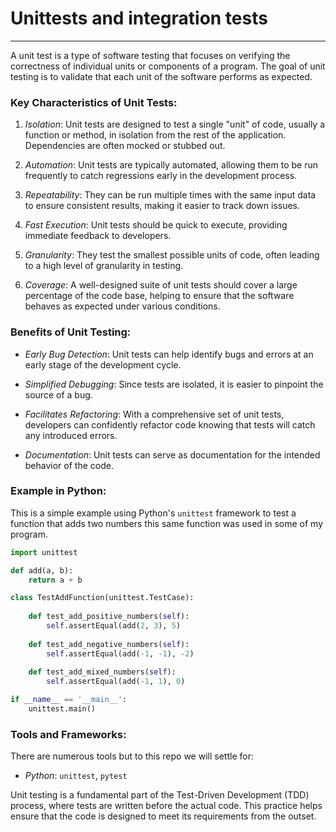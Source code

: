 # Unittests and integration tests

---

A unit test is a type of software testing that focuses on verifying the correctness of individual units or components of a program. The goal of unit testing is to validate that each unit of the software performs as expected.

### Key Characteristics of Unit Tests:

1. *Isolation*: Unit tests are designed to test a single "unit" of code, usually a function or method, in isolation from the rest of the application. Dependencies are often mocked or stubbed out.

2. *Automation*: Unit tests are typically automated, allowing them to be run frequently to catch regressions early in the development process.

3. *Repeatability*: They can be run multiple times with the same input data to ensure consistent results, making it easier to track down issues.

4. *Fast Execution*: Unit tests should be quick to execute, providing immediate feedback to developers.

5. *Granularity*: They test the smallest possible units of code, often leading to a high level of granularity in testing.

6. *Coverage*: A well-designed suite of unit tests should cover a large percentage of the code base, helping to ensure that the software behaves as expected under various conditions.

### Benefits of Unit Testing:

- *Early Bug Detection*: Unit tests can help identify bugs and errors at an early stage of the development cycle.
  
- *Simplified Debugging*: Since tests are isolated, it is easier to pinpoint the source of a bug.

- *Facilitates Refactoring*: With a comprehensive set of unit tests, developers can confidently refactor code knowing that tests will catch any introduced errors.

- *Documentation*: Unit tests can serve as documentation for the intended behavior of the code.

### Example in Python:

This is a simple example using Python's `unittest` framework to test a function that adds two numbers this same function was used in some of my program.

```python
import unittest

def add(a, b):
    return a + b

class TestAddFunction(unittest.TestCase):
    
    def test_add_positive_numbers(self):
        self.assertEqual(add(2, 3), 5)
        
    def test_add_negative_numbers(self):
        self.assertEqual(add(-1, -1), -2)
        
    def test_add_mixed_numbers(self):
        self.assertEqual(add(-1, 1), 0)

if __name__ == '__main__':
    unittest.main()
```

### Tools and Frameworks:

There are numerous tools but to this repo we will settle for:

- *Python*: `unittest`, `pytest`

Unit testing is a fundamental part of the Test-Driven Development (TDD) process, where tests are written before the actual code. This practice helps ensure that the code is designed to meet its requirements from the outset.
